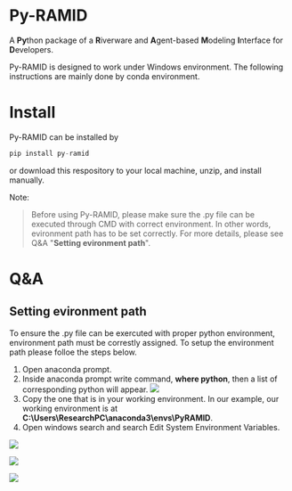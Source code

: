 # Py-RAMID
A **Py**thon package of a **R**iverware and **A**gent-based **M**odeling **I**nterface for **D**evelopers.

Py-RAMID is designed to work under Windows environment. The following instructions are mainly done by conda environment.
# Install
Py-RAMID can be installed by
```python
pip install py-ramid
```
or download this respository to your local machine, unzip, and install manually.

Note: 
> Before using Py-RAMID, please make sure the .py file can be executed through CMD with correct environment. In other words, evironment path has to be set correctly. For more details, please see Q&A "**Setting evironment path**".


# Q&A
## Setting evironment path 
To ensure the .py file can be exercuted with proper python environment, environment path must be correstly assigned. To setup the environment path please folloe the steps below.
1.	Open anaconda prompt.
2.	Inside anaconda prompt write command, **where python**, then a list of corresponding python will appear.
![](https://i.imgur.com/OO1YDmy.png)
3.  Copy the one that is in your working environment. In our example, our working environment is at **C:\Users\ResearchPC\anaconda3\envs\PyRAMID**.
4. 	Open windows search and search Edit System Environment Variables. 

![](https://i.imgur.com/mZqyW3I.png)

![](https://i.imgur.com/9n14GRQ.png)

![](https://i.imgur.com/uT0YRp4.png)

